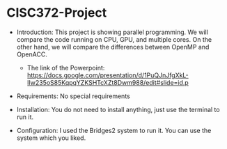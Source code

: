 # CISC372-Project

* Introduction:
This project is showing parallel programming. We will compare the code running on CPU, GPU, and multiple cores. On the other hand, we will compare the differences between OpenMP and OpenACC. 
    * The link of the Powerpoint: https://docs.google.com/presentation/d/1PuQJnJfgXkL-lIw235oS85KqpqYZKSHTcXZt8Dwm988/edit#slide=id.p

* Requirements: No special requirements

* Installation: You do not need to install anything, just use the terminal to run it. 

* Configuration: I used the Bridges2 system to run it. You can use the system which you liked. 